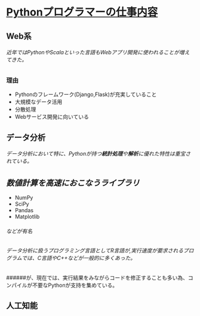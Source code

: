 # [Pythonプログラマーの仕事内容](https://www.bigdata-navi.com/aidrops/2471/)

## Web系
 ###### 近年ではPythonやScalaといった言語もWebアプリ開発に使われることが増えてきた。
### **理由**
  - Pythonのフレームワーク(Django,Flask)が充実していること
  - 大規模なデータ活用
  - 分散処理
  - Webサービス開発に向いている

## データ分析
 ###### データ分析において特に、Pythonが持つ**統計処理**や**解析**に優れた特性は重宝されている。
## *数値計算を高速におこなうライブラリ*
  - NumPy
  - SciPy
  - Pandas
  - Matplotlib
###### などが有名
###### データ分析に扱うプログラミング言語としてR言語が,実行速度が要求されるプログラムでは、C言語やC++などが一般的に多くあった。
######が、現在では、実行結果をみながらコードを修正することも多い為、コンパイルが不要なPythonが支持を集めている。

## 人工知能
